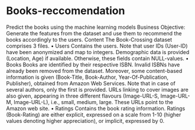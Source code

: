 # Books-reccomendation
Predict the books using the machine learning models
Business Objective:
Generate the features from the dataset and use them to recommend the books accordingly to the users.
Content
The Book-Crossing dataset comprises 3 files.
•	Users
Contains the users. Note that user IDs (User-ID) have been anonymized and map to integers. Demographic data is provided (Location, Age) if available. Otherwise, these fields contain NULL-values.
•	Books
Books are identified by their respective ISBN. Invalid ISBNs have already been removed from the dataset. Moreover, some content-based information is given (Book-Title, Book-Author, Year-Of-Publication, Publisher), obtained from Amazon Web Services. Note that in case of several authors, only the first is provided. URLs linking to cover images are also given, appearing in three different flavours (Image-URL-S, Image-URL-M, Image-URL-L), i.e., small, medium, large. These URLs point to the Amazon web site.
•	Ratings
Contains the book rating information. Ratings (Book-Rating) are either explicit, expressed on a scale from 1-10 (higher values denoting higher appreciation), or implicit, expressed by 0.
	
